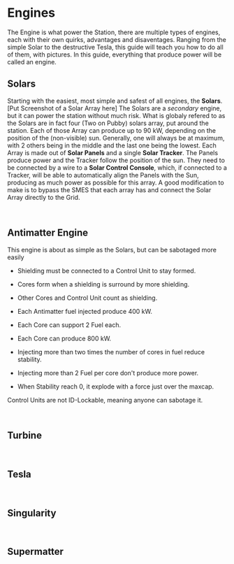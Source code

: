 # Engines
The Engine is what power the Station, there are multiple types of engines, each with their own quirks, advantages and disaventages. Ranging from the simple Solar to the destructive Tesla, this guide will teach you how to do all of them, with pictures.
In this guide, everything that produce power will be called an engine.

## Solars
Starting with the easiest, most simple and safest of all engines, the <b>Solars</b>.
[Put Screenshot of a Solar Array here]
The Solars are a <i>secondary</i> engine, but it can power the station without much risk.
What is globaly refered to as the Solars are in fact four (Two on Pubby) solars array, put around the station.
Each of those Array can produce up to 90 kW, depending on the position of the (non-visible) sun. Generally, one will always be at maximum, with 2 others being in the middle and the last one being the lowest.
Each Array is made out of <b>Solar Panels</b> and a single <b>Solar Tracker</b>.
The Panels produce power and the Tracker follow the position of the sun.
They need to be connected by a wire to a <b>Solar Control Console</b>, which, if connected to a Tracker, will be able to automatically align the Panels with the Sun, producing as much power as possible for this array.
A good modification to make is to bypass the SMES that each array has and connect the Solar Array directly to the Grid.

<br>

## Antimatter Engine
This engine is about as simple as the Solars, but can be sabotaged more easily

- Shielding must be connected to a Control Unit to stay formed.
- Cores form when a shielding is surround by more shielding.
- Other Cores and Control Unit count as shielding.

- Each Antimatter fuel injected produce 400 kW.
- Each Core can support 2 Fuel each.
- Each Core can produce 800 kW.
- Injecting more than two times the number of cores in fuel reduce stability.
- Injecting more than 2 Fuel per core don't produce more power.
- When Stability reach 0, it explode with a force just over the maxcap.

Control Units are not ID-Lockable, meaning anyone can sabotage it.

<br>

## Turbine


<br>

## Tesla


<br>

## Singularity


<br>

## Supermatter